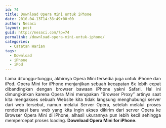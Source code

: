 ```yaml
---
id: 74
title: Download Opera Mini untuk iPhone
date: 2010-04-13T14:38:49+00:00
author: Nesaci
layout: post
guid: http://nesaci.com/?p=74
permalink: /download-opera-mini-untuk-iphone/
categories:
  - Catatan Harian
tags:
  - Download
  - iPhone
  - iPod
---
```

<p style="text-align: justify;">
  Lama ditunggu-tunggu, akhirnya Opera Mini tersedia juga untuk iPhone dan iPod. Opera Mini for iPhone menjanjikan sebuah kecapatan 6x lebih cepat dibandingkan dengan browser bawaan iPhone yakni Safari. Hal ini dimungkinkan karena Opera Mini merupakan “Browser Proxy” artinya saat kita mengakses sebuah Website kita tidak langsung menghubungi server dari web tersebut, namun melalui Server Opera, setelah melalui proses renderisasi baru web yang kita ingin akses dikirim dari server Opera ke Browser Opera Mini di iPhone, alhasil ukurannya pun lebih kecil sehingga mempercepat proses loading. <strong>Download Opera Mini for iPhone</strong>.
</p>